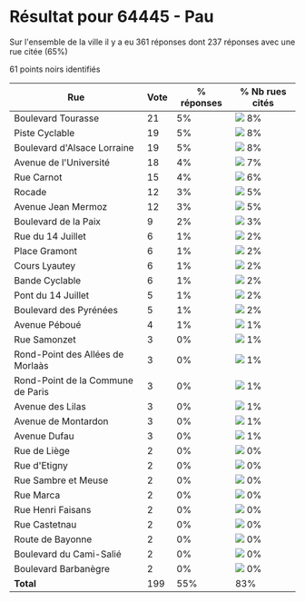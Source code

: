 # Résultat pour 64445 - Pau

Sur l'ensemble de la ville il y a eu 361 réponses dont 237 réponses avec une rue citée (65%)

61 points noirs identifiés

| Rue | Vote | % réponses | % Nb rues cités|
|-----|------|------------|----------------|
| Boulevard Tourasse | 21 | 5% | <img src="../../img/bar_8.gif" />&nbsp;8%|
| Piste Cyclable | 19 | 5% | <img src="../../img/bar_8.gif" />&nbsp;8%|
| Boulevard d'Alsace Lorraine | 19 | 5% | <img src="../../img/bar_8.gif" />&nbsp;8%|
| Avenue de l'Université | 18 | 4% | <img src="../../img/bar_7.gif" />&nbsp;7%|
| Rue Carnot | 15 | 4% | <img src="../../img/bar_6.gif" />&nbsp;6%|
| Rocade | 12 | 3% | <img src="../../img/bar_5.gif" />&nbsp;5%|
| Avenue Jean Mermoz | 12 | 3% | <img src="../../img/bar_5.gif" />&nbsp;5%|
| Boulevard de la Paix | 9 | 2% | <img src="../../img/bar_3.gif" />&nbsp;3%|
| Rue du 14 Juillet | 6 | 1% | <img src="../../img/bar_2.gif" />&nbsp;2%|
| Place Gramont | 6 | 1% | <img src="../../img/bar_2.gif" />&nbsp;2%|
| Cours Lyautey | 6 | 1% | <img src="../../img/bar_2.gif" />&nbsp;2%|
| Bande Cyclable | 6 | 1% | <img src="../../img/bar_2.gif" />&nbsp;2%|
| Pont du 14 Juillet | 5 | 1% | <img src="../../img/bar_2.gif" />&nbsp;2%|
| Boulevard des Pyrénées | 5 | 1% | <img src="../../img/bar_2.gif" />&nbsp;2%|
| Avenue Péboué | 4 | 1% | <img src="../../img/bar_1.gif" />&nbsp;1%|
| Rue Samonzet | 3 | 0% | <img src="../../img/bar_1.gif" />&nbsp;1%|
| Rond-Point des Allées de Morlaàs | 3 | 0% | <img src="../../img/bar_1.gif" />&nbsp;1%|
| Rond-Point de la Commune de Paris | 3 | 0% | <img src="../../img/bar_1.gif" />&nbsp;1%|
| Avenue des Lilas | 3 | 0% | <img src="../../img/bar_1.gif" />&nbsp;1%|
| Avenue de Montardon | 3 | 0% | <img src="../../img/bar_1.gif" />&nbsp;1%|
| Avenue Dufau | 3 | 0% | <img src="../../img/bar_1.gif" />&nbsp;1%|
| Rue de Liège | 2 | 0% | <img src="../../img/bar_0.gif" />&nbsp;0%|
| Rue d'Etigny | 2 | 0% | <img src="../../img/bar_0.gif" />&nbsp;0%|
| Rue Sambre et Meuse | 2 | 0% | <img src="../../img/bar_0.gif" />&nbsp;0%|
| Rue Marca | 2 | 0% | <img src="../../img/bar_0.gif" />&nbsp;0%|
| Rue Henri Faisans | 2 | 0% | <img src="../../img/bar_0.gif" />&nbsp;0%|
| Rue Castetnau | 2 | 0% | <img src="../../img/bar_0.gif" />&nbsp;0%|
| Route de Bayonne | 2 | 0% | <img src="../../img/bar_0.gif" />&nbsp;0%|
| Boulevard du Cami-Salié | 2 | 0% | <img src="../../img/bar_0.gif" />&nbsp;0%|
| Boulevard Barbanègre | 2 | 0% | <img src="../../img/bar_0.gif" />&nbsp;0%|
| **Total** | 199 | 55% | 83%|
